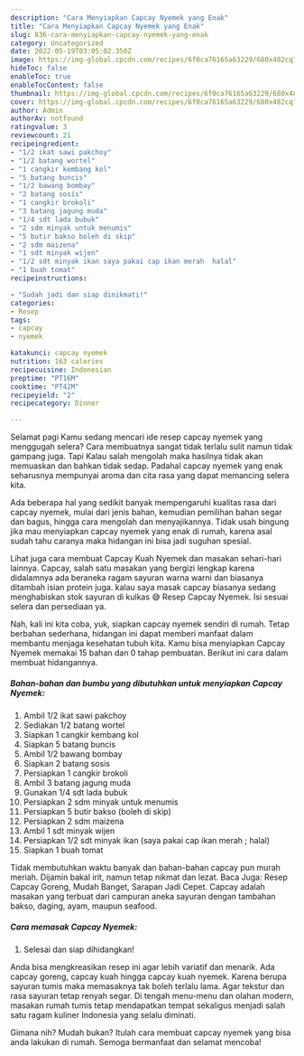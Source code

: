 ```yaml
---
description: "Cara Menyiapkan Capcay Nyemek yang Enak"
title: "Cara Menyiapkan Capcay Nyemek yang Enak"
slug: 836-cara-menyiapkan-capcay-nyemek-yang-enak
category: Uncategorized
date: 2022-05-19T03:05:02.350Z
image: https://img-global.cpcdn.com/recipes/6f0ca76165a63229/680x482cq70/capcay-nyemek-foto-resep-utama.jpg
hideToc: false
enableToc: true
enableTocContent: false
thumbnail: https://img-global.cpcdn.com/recipes/6f0ca76165a63229/680x482cq70/capcay-nyemek-foto-resep-utama.jpg
cover: https://img-global.cpcdn.com/recipes/6f0ca76165a63229/680x482cq70/capcay-nyemek-foto-resep-utama.jpg
author: Admin
authorAv: notfound
ratingvalue: 3
reviewcount: 21
recipeingredient:
- "1/2 ikat sawi pakchoy"
- "1/2 batang wortel"
- "1 cangkir kembang kol"
- "5 batang buncis"
- "1/2 bawang bombay"
- "2 batang sosis"
- "1 cangkir brokoli"
- "3 batang jagung muda"
- "1/4 sdt lada bubuk"
- "2 sdm minyak untuk menumis"
- "5 butir bakso boleh di skip"
- "2 sdm maizena"
- "1 sdt minyak wijen"
- "1/2 sdt minyak ikan saya pakai cap ikan merah  halal"
- "1 buah tomat"
recipeinstructions:

- "Sudah jadi dan siap dinikmati!"
categories:
- Resep
tags:
- capcay
- nyemek

katakunci: capcay nyemek 
nutrition: 163 calories
recipecuisine: Indonesian
preptime: "PT16M"
cooktime: "PT42M"
recipeyield: "2"
recipecategory: Dinner

---
```



Selamat pagi Kamu sedang mencari ide resep capcay nyemek yang menggugah selera? Cara membuatnya sangat tidak terlalu sulit namun tidak gampang juga. Tapi Kalau salah mengolah maka hasilnya tidak akan memuaskan dan bahkan tidak sedap. Padahal capcay nyemek yang enak seharusnya mempunyai aroma dan cita rasa yang dapat memancing selera kita.


Ada beberapa hal yang sedikit banyak mempengaruhi kualitas rasa dari capcay nyemek, mulai dari jenis bahan, kemudian pemilihan bahan segar dan bagus, hingga cara mengolah dan menyajikannya. Tidak usah bingung jika mau menyiapkan capcay nyemek yang enak di rumah, karena asal sudah tahu caranya maka hidangan ini bisa jadi suguhan spesial.

Lihat juga cara membuat Capcay Kuah Nyemek dan masakan sehari-hari lainnya. Capcay, salah satu masakan yang bergizi lengkap karena didalamnya ada beraneka ragam sayuran warna warni dan biasanya ditambah isian protein juga. kalau saya masak capcay biasanya sedang menghabiskan stok sayuran di kulkas 😅 Resep Capcay Nyemek. Isi sesuai selera dan persediaan ya.


Nah, kali ini kita coba, yuk, siapkan capcay nyemek sendiri di rumah. Tetap berbahan sederhana, hidangan ini dapat memberi manfaat dalam membantu menjaga kesehatan tubuh kita. Kamu bisa menyiapkan Capcay Nyemek memakai 15 bahan dan 0 tahap pembuatan. Berikut ini cara dalam membuat hidangannya.

<!--inarticleads1-->

##### Bahan-bahan dan bumbu yang dibutuhkan untuk menyiapkan Capcay Nyemek:

1. Ambil 1/2 ikat sawi pakchoy
1. Sediakan 1/2 batang wortel
1. Siapkan 1 cangkir kembang kol
1. Siapkan 5 batang buncis
1. Ambil 1/2 bawang bombay
1. Siapkan 2 batang sosis
1. Persiapkan 1 cangkir brokoli
1. Ambil 3 batang jagung muda
1. Gunakan 1/4 sdt lada bubuk
1. Persiapkan 2 sdm minyak untuk menumis
1. Persiapkan 5 butir bakso (boleh di skip)
1. Persiapkan 2 sdm maizena
1. Ambil 1 sdt minyak wijen
1. Persiapkan 1/2 sdt minyak ikan (saya pakai cap ikan merah ; halal)
1. Siapkan 1 buah tomat


Tidak membutuhkan waktu banyak dan bahan-bahan capcay pun murah meriah. Dijamin bakal irit, namun tetap nikmat dan lezat. Baca Juga: Resep Capcay Goreng, Mudah Banget, Sarapan Jadi Cepet. Capcay adalah masakan yang terbuat dari campuran aneka sayuran dengan tambahan bakso, daging, ayam, maupun seafood. 

<!--inarticleads2-->

##### Cara memasak Capcay Nyemek:


1. Selesai dan siap dihidangkan!

Anda bisa mengkreasikan resep ini agar lebih variatif dan menarik. Ada capcay goreng, capcay kuah hingga capcay kuah nyemek. Karena berupa sayuran tumis maka memasaknya tak boleh terlalu lama. Agar tekstur dan rasa sayuran tetap renyah segar. Di tengah menu-menu dan olahan modern, masakan rumah tumis tetap mendapatkan tempat sekaligus menjadi salah satu ragam kuliner Indonesia yang selalu diminati. 

Gimana nih? Mudah bukan? Itulah cara membuat capcay nyemek yang bisa anda lakukan di rumah. Semoga bermanfaat dan selamat mencoba!
